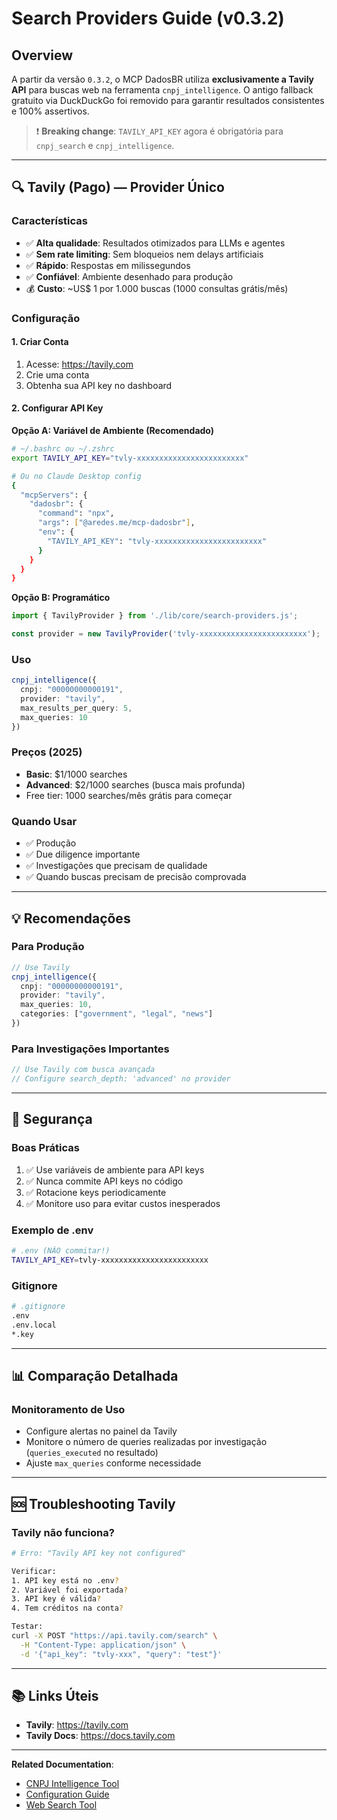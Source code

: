 # Search Providers Guide (v0.3.2)

## Overview

A partir da versão `0.3.2`, o MCP DadosBR utiliza **exclusivamente a Tavily API** para buscas web na ferramenta `cnpj_intelligence`. O antigo fallback gratuito via DuckDuckGo foi removido para garantir resultados consistentes e 100% assertivos.

> ❗️ **Breaking change**: `TAVILY_API_KEY` agora é obrigatória para `cnpj_search` e `cnpj_intelligence`.

---

## 🔍 Tavily (Pago) — Provider Único

### Características
- ✅ **Alta qualidade**: Resultados otimizados para LLMs e agentes
- ✅ **Sem rate limiting**: Sem bloqueios nem delays artificiais
- ✅ **Rápido**: Respostas em milissegundos
- ✅ **Confiável**: Ambiente desenhado para produção
- 💰 **Custo**: ~US$ 1 por 1.000 buscas (1000 consultas grátis/mês)

### Configuração

#### 1. Criar Conta
1. Acesse: https://tavily.com
2. Crie uma conta
3. Obtenha sua API key no dashboard

#### 2. Configurar API Key

**Opção A: Variável de Ambiente (Recomendado)**
```bash
# ~/.bashrc ou ~/.zshrc
export TAVILY_API_KEY="tvly-xxxxxxxxxxxxxxxxxxxxxxxx"

# Ou no Claude Desktop config
{
  "mcpServers": {
    "dadosbr": {
      "command": "npx",
      "args": ["@aredes.me/mcp-dadosbr"],
      "env": {
        "TAVILY_API_KEY": "tvly-xxxxxxxxxxxxxxxxxxxxxxxx"
      }
    }
  }
}
```

**Opção B: Programático**
```typescript
import { TavilyProvider } from './lib/core/search-providers.js';

const provider = new TavilyProvider('tvly-xxxxxxxxxxxxxxxxxxxxxxxx');
```

### Uso
```typescript
cnpj_intelligence({
  cnpj: "00000000000191",
  provider: "tavily",
  max_results_per_query: 5,
  max_queries: 10
})
```

### Preços (2025)
- **Basic**: $1/1000 searches
- **Advanced**: $2/1000 searches (busca mais profunda)
- Free tier: 1000 searches/mês grátis para começar

### Quando Usar
- ✅ Produção
- ✅ Due diligence importante
- ✅ Investigações que precisam de qualidade
- ✅ Quando buscas precisam de precisão comprovada

---

## 💡 Recomendações

### Para Produção
```typescript
// Use Tavily
cnpj_intelligence({
  cnpj: "00000000000191",
  provider: "tavily",
  max_queries: 10,
  categories: ["government", "legal", "news"]
})
```

### Para Investigações Importantes
```typescript
// Use Tavily com busca avançada
// Configure search_depth: 'advanced' no provider
```

---

## 🔐 Segurança

### Boas Práticas
1. ✅ Use variáveis de ambiente para API keys
2. ✅ Nunca commite API keys no código
3. ✅ Rotacione keys periodicamente
4. ✅ Monitore uso para evitar custos inesperados

### Exemplo de .env
```bash
# .env (NÃO commitar!)
TAVILY_API_KEY=tvly-xxxxxxxxxxxxxxxxxxxxxxxx
```

### Gitignore
```bash
# .gitignore
.env
.env.local
*.key
```

---

## 📊 Comparação Detalhada
### Monitoramento de Uso

- Configure alertas no painel da Tavily
- Monitore o número de queries realizadas por investigação (`queries_executed` no resultado)
- Ajuste `max_queries` conforme necessidade

---

## 🆘 Troubleshooting Tavily

### Tavily não funciona?
```bash
# Erro: "Tavily API key not configured"

Verificar:
1. API key está no .env?
2. Variável foi exportada?
3. API key é válida?
4. Tem créditos na conta?

Testar:
curl -X POST "https://api.tavily.com/search" \
  -H "Content-Type: application/json" \
  -d '{"api_key": "tvly-xxx", "query": "test"}'
```

---

## 📚 Links Úteis

- **Tavily**: https://tavily.com
- **Tavily Docs**: https://docs.tavily.com

---

**Related Documentation**:
- [CNPJ Intelligence Tool](./CNPJ_INTELLIGENCE.md)
- [Configuration Guide](./CONFIGURATION.md)
- [Web Search Tool](./WEB_SEARCH.md)
